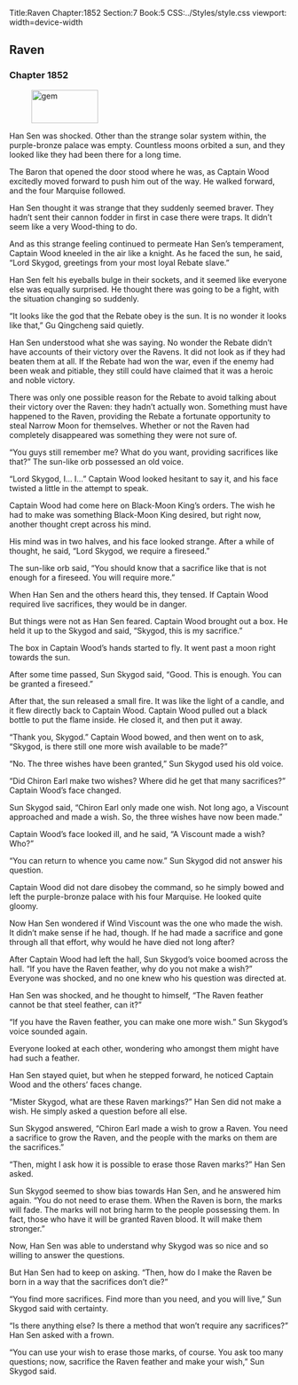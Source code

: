 Title:Raven 
Chapter:1852 
Section:7 
Book:5 
CSS:../Styles/style.css 
viewport: width=device-width
  
## Raven
### Chapter 1852
  
<figure>
	<img src="../Images/gem.gif" alt="gem" id="gem" width="120" height="60" />
</figure>
  

  
Han Sen was shocked. Other than the strange solar system within, the purple-bronze palace was empty. Countless moons orbited a sun, and they looked like they had been there for a long time.

The Baron that opened the door stood where he was, as Captain Wood excitedly moved forward to push him out of the way. He walked forward, and the four Marquise followed.

Han Sen thought it was strange that they suddenly seemed braver. They hadn’t sent their cannon fodder in first in case there were traps. It didn’t seem like a very Wood-thing to do.

And as this strange feeling continued to permeate Han Sen’s temperament, Captain Wood kneeled in the air like a knight. As he faced the sun, he said, “Lord Skygod, greetings from your most loyal Rebate slave.”

Han Sen felt his eyeballs bulge in their sockets, and it seemed like everyone else was equally surprised. He thought there was going to be a fight, with the situation changing so suddenly.

“It looks like the god that the Rebate obey is the sun. It is no wonder it looks like that,” Gu Qingcheng said quietly.

Han Sen understood what she was saying. No wonder the Rebate didn’t have accounts of their victory over the Ravens. It did not look as if they had beaten them at all. If the Rebate had won the war, even if the enemy had been weak and pitiable, they still could have claimed that it was a heroic and noble victory.

There was only one possible reason for the Rebate to avoid talking about their victory over the Raven: they hadn’t actually won. Something must have happened to the Raven, providing the Rebate a fortunate opportunity to steal Narrow Moon for themselves. Whether or not the Raven had completely disappeared was something they were not sure of.

“You guys still remember me? What do you want, providing sacrifices like that?” The sun-like orb possessed an old voice.

“Lord Skygod, I… I…” Captain Wood looked hesitant to say it, and his face twisted a little in the attempt to speak.

Captain Wood had come here on Black-Moon King’s orders. The wish he had to make was something Black-Moon King desired, but right now, another thought crept across his mind.

His mind was in two halves, and his face looked strange. After a while of thought, he said, “Lord Skygod, we require a fireseed.”

The sun-like orb said, “You should know that a sacrifice like that is not enough for a fireseed. You will require more.”

When Han Sen and the others heard this, they tensed. If Captain Wood required live sacrifices, they would be in danger.

But things were not as Han Sen feared. Captain Wood brought out a box. He held it up to the Skygod and said, “Skygod, this is my sacrifice.”

The box in Captain Wood’s hands started to fly. It went past a moon right towards the sun.

After some time passed, Sun Skygod said, “Good. This is enough. You can be granted a fireseed.”

After that, the sun released a small fire. It was like the light of a candle, and it flew directly back to Captain Wood. Captain Wood pulled out a black bottle to put the flame inside. He closed it, and then put it away.

“Thank you, Skygod.” Captain Wood bowed, and then went on to ask, “Skygod, is there still one more wish available to be made?”

“No. The three wishes have been granted,” Sun Skygod used his old voice.

“Did Chiron Earl make two wishes? Where did he get that many sacrifices?” Captain Wood’s face changed.

Sun Skygod said, “Chiron Earl only made one wish. Not long ago, a Viscount approached and made a wish. So, the three wishes have now been made.”

Captain Wood’s face looked ill, and he said, “A Viscount made a wish? Who?”

“You can return to whence you came now.” Sun Skygod did not answer his question.

Captain Wood did not dare disobey the command, so he simply bowed and left the purple-bronze palace with his four Marquise. He looked quite gloomy.

Now Han Sen wondered if Wind Viscount was the one who made the wish. It didn’t make sense if he had, though. If he had made a sacrifice and gone through all that effort, why would he have died not long after?

After Captain Wood had left the hall, Sun Skygod’s voice boomed across the hall. “If you have the Raven feather, why do you not make a wish?” Everyone was shocked, and no one knew who his question was directed at.

Han Sen was shocked, and he thought to himself, “The Raven feather cannot be that steel feather, can it?”

“If you have the Raven feather, you can make one more wish.” Sun Skygod’s voice sounded again.

Everyone looked at each other, wondering who amongst them might have had such a feather.

Han Sen stayed quiet, but when he stepped forward, he noticed Captain Wood and the others’ faces change.

“Mister Skygod, what are these Raven markings?” Han Sen did not make a wish. He simply asked a question before all else.

Sun Skygod answered, “Chiron Earl made a wish to grow a Raven. You need a sacrifice to grow the Raven, and the people with the marks on them are the sacrifices.”

“Then, might I ask how it is possible to erase those Raven marks?” Han Sen asked.

Sun Skygod seemed to show bias towards Han Sen, and he answered him again. “You do not need to erase them. When the Raven is born, the marks will fade. The marks will not bring harm to the people possessing them. In fact, those who have it will be granted Raven blood. It will make them stronger.”

Now, Han Sen was able to understand why Skygod was so nice and so willing to answer the questions.

But Han Sen had to keep on asking. “Then, how do I make the Raven be born in a way that the sacrifices don’t die?”

“You find more sacrifices. Find more than you need, and you will live,” Sun Skygod said with certainty.

“Is there anything else? Is there a method that won’t require any sacrifices?” Han Sen asked with a frown.

“You can use your wish to erase those marks, of course. You ask too many questions; now, sacrifice the Raven feather and make your wish,” Sun Skygod said.